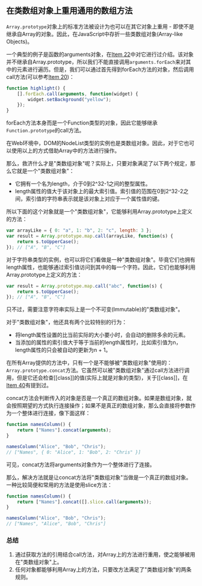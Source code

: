 ## 在类数组对象上重用通用的数组方法 ##

`Array.prototype`对象上的标准方法被设计为也可以在其它对象上重用 - 即使不是继承自Array的对象。因此，在JavaScript中存折一些类数组对象(Array-like Objects)。

一个典型的例子是函数的arguments对象，在[Item 22](http://blog.csdn.net/dm_vincent/article/details/39368359)中对它进行过介绍。该对象并不继承自Array.prototype，所以我们不能直接调用`arguments.forEach`来对其中的元素进行遍历。但是，我们可以通过首先得到forEach方法的对象，然后调用call方法(可以参考[Item 20](http://blog.csdn.net/dm_vincent/article/details/39313317))：

```js
function highlight() {
	[].forEach.call(arguments, function(widget) {
		widget.setBackground("yellow");
	});
}
```

forEach方法本身而是一个Function类型的对象，因此它能够继承`Function.prototype`的call方法。

在Web环境中，DOM的NodeList类型的实例也是类数组对象。因此，对于它也可以使用以上的方式借助Array中的方法进行操作。

那么，救济什么才是"类数组对象"呢？实际上，只要对象满足了以下两个规定，那么它就是一个"类数组对象"：

- 它拥有一个名为length，介于0到2^32-1之间的整型属性。
- length属性的值大于该对象上的最大索引值。索引值的范围在0到2^32-2之间，索引值的字符串表示就是该对象上对应于一个属性值的键。

所以下面的这个对象就是一个"类数组对象"，它能够利用Array.prototype上定义的方法：

```js
var arrayLike = { 0: "a", 1: "b", 2: "c", length: 3 };
var result = Array.prototype.map.call(arrayLike, function(s) {
	return s.toUpperCase();
}); // ["A", "B", "C"]
```

对于字符串类型的实例，也可以将它们看做是一种"类数组对象"。毕竟它们也拥有length属性，也能够通过索引值访问到其中的每一个字符。因此，它们也能够利用Array.prototype上定义的方法：

```js
var result = Array.prototype.map.call("abc", function(s) {
	return s.toUpperCase();
}); // ["A", "B", "C"]
```

只不过，需要注意字符串实际上是一个不可变(Immutable)的"类数组对象"。

对于"类数组对象"，他还具有两个比较特别的行为：

- 将length属性设置的比当前实际的大小要小时，会自动的删除多余的元素。
- 当添加的属性的索引值大于等于当前的length属性时，比如索引值为n，length属性的只会被自动的更新为n + 1。

在所有Array提供的方法中，只有一个是不能够被"类数组对象"使用的：`Array.prototype.concat`方法。它虽然可以被"类数组对象"通过call方法进行调用，但是它还会检查[[class]]的值(实际上就是对象的类型)，关于[[class]]，在[Item 40](http://blog.csdn.net/dm_vincent/article/details/40106917)有提到过。

concat方法会判断传入的对象是否是一个真正的数组对象。如果是数组对象，就会按照期望的方式执行连接操作；如果不是真正的数组对象，那么会直接将参数作为一个整体进行连接，像下面这样：

```js
function namesColumn() {
	return ["Names"].concat(arguments);
}

namesColumn("Alice", "Bob", "Chris");
// ["Names", { 0: "Alice", 1: "Bob", 2: "Chris" }]
```

可见，concat方法将arguments对象作为一个整体进行了连接。

那么，解决方法就是让concat方法将"类数组对象"当做是一个真正的数组对象。一种比较简便和常用的方法是使用slice方法：

```js
function namesColumn() {
	return ["Names"].concat([].slice.call(arguments));
}

namesColumn("Alice", "Bob", "Chris");
// ["Names", "Alice", "Bob", "Chris"]
```

### 总结 ###

1. 通过获取方法的引用结合call方法，对Array上的方法进行重用，使之能够被用在"类数组对象"上。
2. 任何对象都能够利用Array上的方法，只要改方法满足了"类数组对象"的两条规则。





